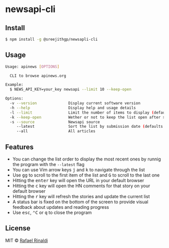 # newsapi-cli 
## Install

```sh
$ npm install -g @sreejithgp/newsapli-cli
```

## Usage

```sh
Usage: apinews [OPTIONS]

  CLI to browse apinews.org

Example:
  $ NEWS_API_KEY=your_key newsapi --limit 10 --keep-open

Options:
  -v --version              Display current software version
  -h --help                 Display help and usage details
  -l --limit                Limit the number of items to display (defaults to 150)
  -k --keep-open            Wether or not to keep the list open after selecting an item (defaults to false)
  -s --source               Newsapi source
     --latest               Sort the list by submission date (defaults to false)
     --all                  All articles
```

## Features

* You can change the list order to display the most recent ones by runnig the program with the `--latest` flag
* You can use Vim arrow keys <kbd>j</kbd> and <kbd>k</kbd> to navigate through the list
* Use <kbd>gg</kbd> to scroll to the first item of the list and <kbd>G</kbd> to scroll to the last one
* Hitting the <kbd>enter</kbd> key will open the URL in your default browser
* Hitting the <kbd>c</kbd> key will open the HN comments for that story on your default browser
* Hitting the <kbd>r</kbd> key will refresh the stories and update the current list
* A status bar is fixed on the bottom of the screen to provide visual feedback about updates and reading progress
* Use <kbd>esc</kbd>, <kbd>⌃C</kbd> or <kbd>q</kbd> to close the program

## License

MIT © [Rafael Rinaldi](http://rinaldi.io)
